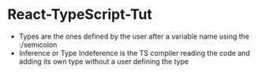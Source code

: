 # React-TypeScript-Tut

- Types are the ones defined by the user after a variable name using the :/semicolon
- Inference or Type Indeference is the TS compiler reading the code and adding its own type without a user defining the type
